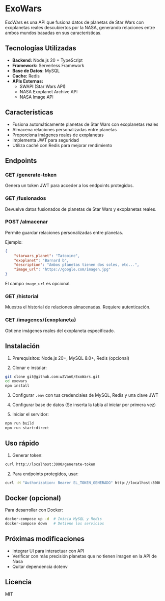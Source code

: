 # ExoWars

ExoWars es una API que fusiona datos de planetas de Star Wars con exoplanetas reales descubiertos por la NASA, generando relaciones entre ambos mundos basadas en sus características.

## Tecnologías Utilizadas

- **Backend:** Node.js 20 + TypeScript
- **Framework:** Serverless Framework
- **Base de Datos:** MySQL
- **Cache:** Redis
- **APIs Externas:**
  - SWAPI (Star Wars API)
  - NASA Exoplanet Archive API
  - NASA Image API

## Características

- Fusiona automáticamente planetas de Star Wars con exoplanetas reales
- Almacena relaciones personalizadas entre planetas
- Proporciona imágenes reales de exoplanetas
- Implementa JWT para seguridad
- Utiliza caché con Redis para mejorar rendimiento

## Endpoints

### GET /generate-token
Genera un token JWT para acceder a los endpoints protegidos.

### GET /fusionados
Devuelve datos fusionados de planetas de Star Wars y exoplanetas reales.

### POST /almacenar
Permite guardar relaciones personalizadas entre planetas.

Ejemplo:
```json
{
    "starwars_planet": "Tatooine",
    "exoplanet": "Barnard b",
    "description": "Ambos planetas tienen dos soles, etc...",
    "image_url": "https://google.com/imagen.jpg"
}
```
El campo `image_url` es opcional.

### GET /historial
Muestra el historial de relaciones almacenadas. Requiere autenticación.

### GET /imagenes/{exoplaneta}
Obtiene imágenes reales del exoplaneta especificado.

## Instalación

1. Prerequisitos: Node.js 20+, MySQL 8.0+, Redis (opcional)

2. Clonar e instalar:
```bash
git clone git@github.com:wZVanG/ExoWars.git
cd exowars
npm install
```

3. Configurar `.env` con tus credenciales de MySQL, Redis y una clave JWT

4. Configurar base de datos (Se inserta la tabla al iniciar por primera vez)

5. Iniciar el servidor:
```bash
npm run build
npm run start:direct
```

## Uso rápido

1. Generar token:
```bash
curl http://localhost:3000/generate-token
```

2. Para endpoints protegidos, usar:
```bash
curl -H "Authorization: Bearer EL_TOKEN_GENERADO" http://localhost:3000/historial
```

## Docker (opcional)

Para desarrollar con Docker:
```bash
docker-compose up -d  # Inicia MySQL y Redis
docker-compose down   # Detiene los servicios
```

## Próximas modificaciones

- Integrar UI para interactuar con API
- Verificar con más precisión planetas que no tienen imagen en la API de Nasa
- Quitar dependencia dotenv

## Licencia

MIT